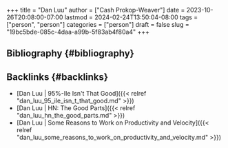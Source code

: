 +++
title = "Dan Luu"
author = ["Cash Prokop-Weaver"]
date = 2023-10-26T20:08:00-07:00
lastmod = 2024-02-24T13:50:04-08:00
tags = ["person", "person"]
categories = ["person"]
draft = false
slug = "19bc5bde-085c-4daa-a99b-5f83ab4f80a4"
+++

## Bibliography {#bibliography}

<style>.csl-entry{text-indent: -1.5em; margin-left: 1.5em;}</style><div class="csl-bib-body">
</div>


## Backlinks {#backlinks}

-   [Dan Luu | 95%-Ile Isn't That Good]({{< relref "dan_luu_95_ile_isn_t_that_good.md" >}})
-   [Dan Luu | HN: The Good Parts]({{< relref "dan_luu_hn_the_good_parts.md" >}})
-   [Dan Luu | Some Reasons to Work on Productivity and Velocity]({{< relref "dan_luu_some_reasons_to_work_on_productivity_and_velocity.md" >}})
